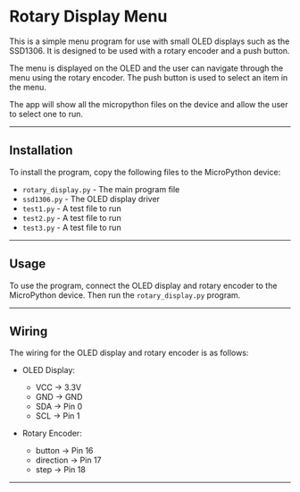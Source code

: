 # Rotary Display Menu

This is a simple menu program for use with small OLED displays such as the SSD1306. It is designed to be used with a rotary encoder and a push button.

The menu is displayed on the OLED and the user can navigate through the menu using the rotary encoder. The push button is used to select an item in the menu.

The app will show all the micropython files on the device and allow the user to select one to run.

---

## Installation

To install the program, copy the following files to the MicroPython device:

- `rotary_display.py` - The main program file
- `ssd1306.py` - The OLED display driver
- `test1.py` - A test file to run
- `test2.py` - A test file to run
- `test3.py` - A test file to run

---

## Usage

To use the program, connect the OLED display and rotary encoder to the MicroPython device. Then run the `rotary_display.py` program.

---

## Wiring

The wiring for the OLED display and rotary encoder is as follows:

- OLED Display:
  - VCC -> 3.3V
  - GND -> GND
  - SDA -> Pin 0
  - SCL -> Pin 1

- Rotary Encoder:
  - button -> Pin 16
  - direction -> Pin 17
  - step -> Pin 18

---
